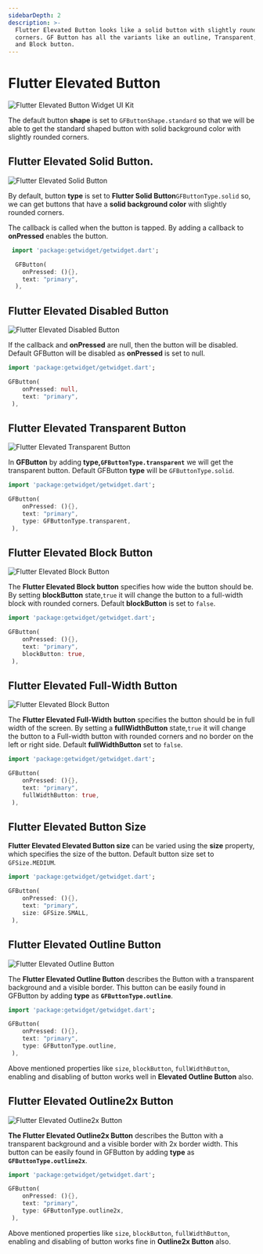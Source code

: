 ```yaml
---
sidebarDepth: 2
description: >-
  Flutter Elevated Button looks like a solid button with slightly rounded
  corners. GF Button has all the variants like an outline, Transparent, Disable,
  and Block button.
---
```


# Flutter Elevated Button

![Flutter Elevated Button Widget UI Kit ](https://ik.imagekit.io/ionicfirebaseapp/getwidget/docs/tr:w-800,f-auto/Standard_buttons_-_solid_bfYdW7r4D.png)

The default button **shape** is set to `GFButtonShape.standard` so that we will be able to get the standard shaped button with solid background color with slightly rounded corners.

## Flutter Elevated Solid Button.

![Flutter Elevated Solid Button](https://ik.imagekit.io/ionicfirebaseapp/getwidget/docs/tr:w-800,f-auto/solid-button-2x_1mtTU6eHS_d9pt0_fS_g.png)

By default, button **type** is set to **Flutter Solid Button**`GFButtonType.solid` so, we can get buttons that have a **solid background color** with slightly rounded corners.

The callback is called when the button is tapped. By adding a callback to **onPressed** enables the button.

```dart
 import 'package:getwidget/getwidget.dart';

  GFButton(
    onPressed: (){},
    text: "primary",
  ),
```

## Flutter Elevated Disabled Button

![Flutter Elevated Disabled Button](https://ik.imagekit.io/ionicfirebaseapp/getwidget/docs/tr:w-800,f-auto/disabled-button-2x_BF_NVpDS8_LvFp8btIa2.png)

If the callback and **onPressed** are null, then the button will be disabled. Default GFButton will be disabled as **onPressed** is set to null.

```dart
import 'package:getwidget/getwidget.dart';

GFButton(
    onPressed: null,
    text: "primary",
 ),
```

## Flutter Elevated Transparent Button

![Flutter Elevated Transparent Button](https://ik.imagekit.io/ionicfirebaseapp/getwidget/docs/tr:w-800,f-auto/transparent-button-2x_CnsR7pkJx_1foWmNnyos.png)

In **GFButton** by adding **type,`GFButtonType.transparent`**  we will get the transparent button. Default GFButton **type** will be `GFButtonType.solid`.

```dart
import 'package:getwidget/getwidget.dart';

GFButton(
    onPressed: (){},
    text: "primary",
    type: GFButtonType.transparent,
 ),
```

## Flutter Elevated Block Button

![Flutter Elevated Block Button](https://ik.imagekit.io/ionicfirebaseapp/getwidget/docs/tr:w-800,f-auto/block-buttons-2x_gd1aXxKLI_YTwXCQ0t0.png)

The **Flutter Elevated Block button** specifies how wide the button should be. By setting **blockButton** state,`true` it will change the button to a full-width block with rounded corners. Default **blockButton** is set to `false`.

```dart
import 'package:getwidget/getwidget.dart';

GFButton(
    onPressed: (){},
    text: "primary",
    blockButton: true,
 ),
```

## Flutter Elevated Full-Width Button

![Flutter Elevated Block Button](https://ik.imagekit.io/ionicfirebaseapp/getwidget/docs/tr:w-800,f-auto/fullwidth-icon-button-2x-1_rsx_EmmVZ_A_wcghxKaW.png)

The **Flutter Elevated Full-Width** **button** specifies the button should be in full width of the screen. By setting a **fullWidthButton** state,`true` it will change the button to a Full-width button with rounded corners and no border on the left or right side.  Default **fullWidthButton** set to `false`.

```dart
import 'package:getwidget/getwidget.dart';

GFButton(
    onPressed: (){},
    text: "primary",
    fullWidthButton: true,
 ),
```

## Flutter Elevated Button Size

**Flutter Elevated Elevated Button size** can be varied using the **size** property, which specifies the size of the button. Default button size set to `GFSize.MEDIUM`.

```dart
import 'package:getwidget/getwidget.dart';

GFButton(
    onPressed: (){},
    text: "primary",
    size: GFSize.SMALL,
 ),
```

## Flutter Elevated Outline Button

![Flutter Elevated Outline Button](https://ik.imagekit.io/ionicfirebaseapp/getwidget/docs/tr:w-800,f-auto/outline-2x-2x-1_LtgeZktSN_Id3QwQtR2I.png)

The **Flutter Elevated Outline Button** describes the Button with a transparent background and a visible border. This button can be easily found in GFButton by adding **type** as **`GFButtonType.outline`**.

```dart
import 'package:getwidget/getwidget.dart';

GFButton(
    onPressed: (){},
    text: "primary",
    type: GFButtonType.outline,
 ),
```

Above mentioned  properties like `size`, `blockButton`, `fullWidthButton`, enabling and disabling of button works well in **Elevated Outline Button** also.

## Flutter Elevated Outline2x Button

![Flutter Elevated Outline2x Button](https://ik.imagekit.io/ionicfirebaseapp/getwidget/docs/tr:w-800,f-auto/outline-2x-2x-1_LtgeZktSN_Id3QwQtR2I.png)

**The Flutter Elevated Outline2x Button** describes the Button with a transparent background and a visible border with 2x border width. This button can be easily found in GFButton by adding **type** as **`GFButtonType.outline2x`**.

```dart
import 'package:getwidget/getwidget.dart';

GFButton(
    onPressed: (){},
    text: "primary",
    type: GFButtonType.outline2x,
 ),
```

Above mentioned properties like `size`, `blockButton`, `fullWidthButton`, enabling and disabling of button works fine in **Outline2x Button** also.

